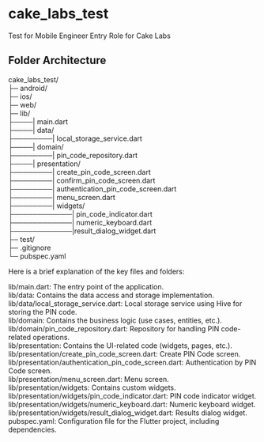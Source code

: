 # cake_labs_test

Test for Mobile Engineer Entry Role for Cake Labs

## Folder Architecture
cake_labs_test/  
├─ android/  
├─ ios/  
├─ web/  
├─ lib/  
├────| main.dart  
├────| data/  
├────────| local_storage_service.dart  
├────| domain/  
├────────| pin_code_repository.dart  
├────| presentation/  
├────────| create_pin_code_screen.dart  
├────────| confirm_pin_code_screen.dart  
├────────| authentication_pin_code_screen.dart  
├────────| menu_screen.dart  
├────────| widgets/  
├────────────| pin_code_indicator.dart  
├────────────| numeric_keyboard.dart  
├────────────|result_dialog_widget.dart  
├─ test/  
├─ .gitignore  
└─ pubspec.yaml  



Here is a brief explanation of the key files and folders:

lib/main.dart: The entry point of the application.  
lib/data: Contains the data access and storage implementation.  
lib/data/local_storage_service.dart: Local storage service using Hive for storing the PIN code.  
lib/domain: Contains the business logic (use cases, entities, etc.).  
lib/domain/pin_code_repository.dart: Repository for handling PIN code-related operations.  
lib/presentation: Contains the UI-related code (widgets, pages, etc.).  
lib/presentation/create_pin_code_screen.dart: Create PIN Code screen.  
lib/presentation/authentication_pin_code_screen.dart: Authentication by PIN Code screen.  
lib/presentation/menu_screen.dart: Menu screen.  
lib/presentation/widgets: Contains custom widgets.  
lib/presentation/widgets/pin_code_indicator.dart: PIN code indicator widget.  
lib/presentation/widgets/numeric_keyboard.dart: Numeric keyboard widget.  
lib/presentation/widgets/result_dialog_widget.dart: Results dialog widget.  
pubspec.yaml: Configuration file for the Flutter project, including dependencies.  
